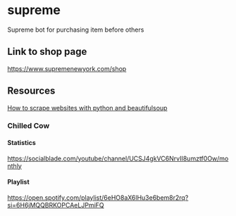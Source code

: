 # supreme
Supreme bot for purchasing item before others

## Link to shop page
https://www.supremenewyork.com/shop

## Resources
[How to scrape websites with python and beautifulsoup](https://medium.freecodecamp.org/how-to-scrape-websites-with-python-and-beautifulsoup-5946935d93fe)

### Chilled Cow
#### Statistics
https://socialblade.com/youtube/channel/UCSJ4gkVC6NrvII8umztf0Ow/monthly

#### Playlist
https://open.spotify.com/playlist/6eHO8aX6lHu3e6bem8r2rq?si=6H6jMQQBRKOPCAeLJPmiFQ
